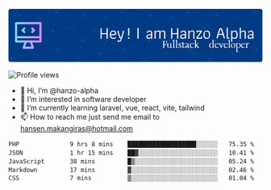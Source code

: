 ![Header](./github-header-image.png)

![Profile views](https://gpvc.arturio.dev/hanzo-alpha)

- 👋 Hi, I’m @hanzo-alpha
- 👀 I’m interested in software developer
- 🌱 I’m currently learning laravel, vue, react, vite, tailwind
- 📫 How to reach me just send me email to hansen.makangiras@hotmail.com 

<!---
hanzo-alpha/hanzo-alpha is a ✨ special ✨ repository because its `README.md` (this file) appears on your GitHub profile.
You can click the Preview link to take a look at your changes.
--->

<!--START_SECTION:waka-->

```txt
PHP              9 hrs 8 mins    ███████████████████░░░░░░   75.35 %
JSON             1 hr 15 mins    ██▓░░░░░░░░░░░░░░░░░░░░░░   10.41 %
JavaScript       38 mins         █▒░░░░░░░░░░░░░░░░░░░░░░░   05.24 %
Markdown         17 mins         ▓░░░░░░░░░░░░░░░░░░░░░░░░   02.46 %
CSS              7 mins          ▒░░░░░░░░░░░░░░░░░░░░░░░░   01.04 %
```

<!--END_SECTION:waka-->
